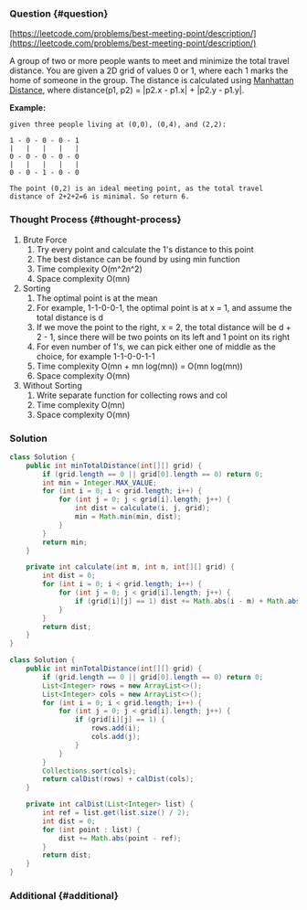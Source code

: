 ### Question {#question}

[https://leetcode.com/problems/best-meeting-point/description/](https://leetcode.com/problems/best-meeting-point/description/)

A group of two or more people wants to meet and minimize the total travel distance. You are given a 2D grid of values 0 or 1, where each 1 marks the home of someone in the group. The distance is calculated using [Manhattan Distance](http://en.wikipedia.org/wiki/Taxicab_geometry), where distance\(p1, p2\) = \|p2.x - p1.x\| + \|p2.y - p1.y\|.

**Example:**

```
given three people living at (0,0), (0,4), and (2,2):

1 - 0 - 0 - 0 - 1
|   |   |   |   |
0 - 0 - 0 - 0 - 0
|   |   |   |   |
0 - 0 - 1 - 0 - 0

The point (0,2) is an ideal meeting point, as the total travel distance of 2+2+2=6 is minimal. So return 6.
```

### Thought Process {#thought-process}

1. Brute Force
   1. Try every point and calculate the 1's distance to this point
   2. The best distance can be found by using min function
   3. Time complexity O\(m^2n^2\)
   4. Space complexity O\(mn\)
2. Sorting
   1. The optimal point is at the mean
   2. For example, 1-1-0-0-1, the optimal point is at x = 1, and assume the total distance is d
   3. If we move the point to the right, x = 2, the total distance will be d +  2 - 1, since there will be two points on its left and 1 point on its right
   4. For even number of 1's, we can pick either one of middle as the choice, for example 1-1-0-0-1-1
   5. Time complexity O\(mn + mn log\(mn\)\) = O\(mn log\(mn\)\)
   6. Space complexity O\(mn\)
3. Without Sorting
   1. Write separate function for collecting rows and col
   2. Time complexity O(mn)
   3. Space complexity O(mn)

### Solution

```java
class Solution {
    public int minTotalDistance(int[][] grid) {
        if (grid.length == 0 || grid[0].length == 0) return 0;
        int min = Integer.MAX_VALUE;
        for (int i = 0; i < grid.length; i++) {
            for (int j = 0; j < grid[i].length; j++) {
                int dist = calculate(i, j, grid);
                min = Math.min(min, dist);
            }
        }
        return min;
    }

    private int calculate(int m, int n, int[][] grid) {
        int dist = 0;
        for (int i = 0; i < grid.length; i++) {
            for (int j = 0; j < grid[i].length; j++) {
                if (grid[i][j] == 1) dist += Math.abs(i - m) + Math.abs(n - j);
            }
        }
        return dist;
    }
}
```

```java
class Solution {
    public int minTotalDistance(int[][] grid) {
        if (grid.length == 0 || grid[0].length == 0) return 0;
        List<Integer> rows = new ArrayList<>();
        List<Integer> cols = new ArrayList<>();
        for (int i = 0; i < grid.length; i++) {
            for (int j = 0; j < grid[i].length; j++) {
                if (grid[i][j] == 1) {
                    rows.add(i);
                    cols.add(j);
                }
            }
        }
        Collections.sort(cols);
        return calDist(rows) + calDist(cols);
    }

    private int calDist(List<Integer> list) {
        int ref = list.get(list.size() / 2);
        int dist = 0;
        for (int point : list) {
            dist += Math.abs(point - ref);
        }
        return dist;
    }
}
```

### Additional {#additional}



